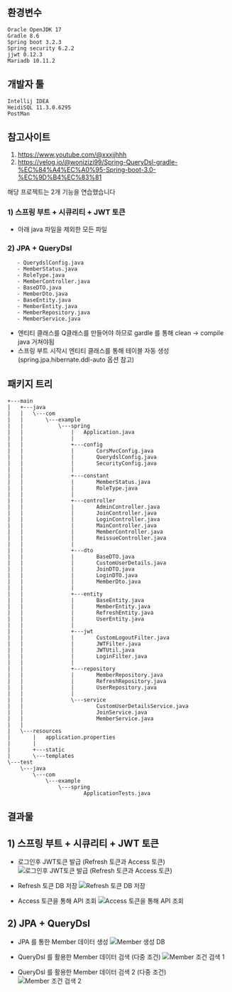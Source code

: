 ## 환경변수
```
Oracle OpenJDK 17
Gradle 8.6
Spring boot 3.2.3
Spring security 6.2.2
jjwt 0.12.3
Mariadb 10.11.2
```

## 개발자 툴
```
Intellij IDEA
HeidiSQL 11.3.0.6295
PostMan
```

## 참고사이트
1) https://www.youtube.com/@xxxjjhhh
2) https://velog.io/@wonizizi99/Spring-QueryDsl-gradle-%EC%84%A4%EC%A0%95-Spring-boot-3.0-%EC%9D%B4%EC%83%81

해당 프로젝트는 2개 기능을 연습했습니다
### 1) 스프링 부트 + 시큐리티 + JWT 토큰
   - 아래 java 파일을 제외한 모든 파일
     
### 2) JPA + QueryDsl
```
   - QuerydslConfig.java
   - MemberStatus.java
   - RoleType.java
   - MemberController.java
   - BaseDTO.java
   - MemberDto.java
   - BaseEntity.java
   - MemberEntity.java
   - MemberRepository.java
   - MemberService.java
```
  * 엔티티 클래스를 Q클래스를 만들어야 하므로 gardle 를 통해 clean -> compile java 거쳐야됨
  * 스프링 부트 시작시 엔티티 클래스를 통해 테이블 자동 생성(spring.jpa.hibernate.ddl-auto 옵션 참고)
         

## 패키지 트리
```
+---main
|   +---java
|   |   \---com
|   |       \---example
|   |           \---spring
|   |               |   Application.java
|   |               |
|   |               +---config
|   |               |       CorsMvcConfig.java
|   |               |       QuerydslConfig.java
|   |               |       SecurityConfig.java
|   |               |
|   |               +---constant
|   |               |       MemberStatus.java
|   |               |       RoleType.java
|   |               |
|   |               +---controller
|   |               |       AdminController.java
|   |               |       JoinController.java
|   |               |       LoginController.java
|   |               |       MainController.java
|   |               |       MemberController.java
|   |               |       ReissueController.java
|   |               |
|   |               +---dto
|   |               |       BaseDTO.java
|   |               |       CustomUserDetails.java
|   |               |       JoinDTO.java
|   |               |       LoginDTO.java
|   |               |       MemberDto.java
|   |               |
|   |               +---entity
|   |               |       BaseEntity.java
|   |               |       MemberEntity.java
|   |               |       RefreshEntity.java
|   |               |       UserEntity.java
|   |               |
|   |               +---jwt
|   |               |       CustomLogoutFilter.java
|   |               |       JWTFilter.java
|   |               |       JWTUtil.java
|   |               |       LoginFilter.java
|   |               |
|   |               +---repository
|   |               |       MemberRepository.java
|   |               |       RefreshRepository.java
|   |               |       UserRepository.java
|   |               |
|   |               \---service
|   |                       CustomUserDetailsService.java
|   |                       JoinService.java
|   |                       MemberService.java
|   |
|   \---resources
|       |   application.properties
|       |
|       +---static
|       \---templates
\---test
    \---java
        \---com
            \---example
                \---spring
                        ApplicationTests.java
```

## 결과물

## 1) 스프링 부트 + 시큐리티 + JWT 토큰
- 로그인후 JWT토큰 발급 (Refresh 토큰과 Access 토큰)
![로그인후 JWT토큰 발급 (Refresh 토큰과 Access 토큰)](https://github.com/gusrl6394/springboot_2024_v1/assets/20663508/e6df49dc-9c4c-4193-9727-a3811cc5fe70)

- Refresh 토큰 DB 저장
![Refresh 토큰 DB 저장](https://github.com/gusrl6394/springboot_2024_v1/assets/20663508/43b8f605-4234-4b04-b4c4-0f0853291086)

- Access 토큰을 통해 API 조회
![Access 토큰을 통해 API 조회](https://github.com/gusrl6394/springboot_2024_v1/assets/20663508/21ec2ef1-dde8-4b5f-ab7f-71f5cb03014b)


## 2) JPA + QueryDsl
- JPA 를 통한 Member 데이터 생성
![Member 생성 DB](https://github.com/gusrl6394/springboot_2024_v1/assets/20663508/adffa0c8-2f5c-450b-a0cb-5ee418198de8)

- QueryDsl 를 활용한 Member 데이터 검색 (다중 조건)
![Member 조건 검색 1](https://github.com/gusrl6394/springboot_2024_v1/assets/20663508/aa592d05-adda-4d6f-9266-313980b16121)

- QueryDsl 를 활용한 Member 데이터 검색 2 (다중 조건)
![Member 조건 검색 2](https://github.com/gusrl6394/springboot_2024_v1/assets/20663508/7303db26-f873-4557-a1bf-fd76c44ea63b)
